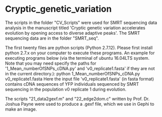 # Cryptic_genetic_variation

The scripts in the folder "CV_Scripts" were used for SMRT sequencing data analysis in the manuscript titled 'Cryptic genetic variation accelerates evolution by opening access to diverse adaptive peaks'. The SMRT sequencing data are in the folder "SMRT_seq".


The first twenty files are python scripts (Python 2.7.12). Please first install python 2.7.x on your computer to execute these programs. An example for executing programs below (via the terminal of ubuntu 16.04LTS system. Note that you may need specify the paths for '1_Mean_numberOfSNPs_cDNA.py' and 'v0_replicate1.fasta' if they are not in the current directory.):
python 1_Mean_numberOfSNPs_cDNA.py v0_replicate1.fasta
Here the input file 'v0_replicate1.fasta' (in fasta format) contains cDNA sequences of YFP individuals sequenced by SMRT sequencing in the population v0 replicate 1 during evolution. 


The scripts "21_data2gexf.m" and "22_edge2dom.c" written by Prof. Dr. Joshua Payne were used to produce a .gexf file, which we use in Gephi to make an image.
